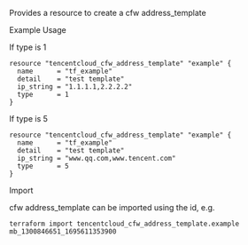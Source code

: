 Provides a resource to create a cfw address_template

Example Usage

If type is 1

```hcl
resource "tencentcloud_cfw_address_template" "example" {
  name      = "tf_example"
  detail    = "test template"
  ip_string = "1.1.1.1,2.2.2.2"
  type      = 1
}
```

If type is 5

```hcl
resource "tencentcloud_cfw_address_template" "example" {
  name      = "tf_example"
  detail    = "test template"
  ip_string = "www.qq.com,www.tencent.com"
  type      = 5
}
```
Import

cfw address_template can be imported using the id, e.g.

```
terraform import tencentcloud_cfw_address_template.example mb_1300846651_1695611353900
```